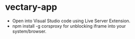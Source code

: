# vectary-app
* Open into Visual Studio code using Live Server Extension.
* npm install -g corsproxy for unblocking iframe into your system/browser.
